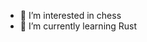 - 👀 I’m interested in chess
- 🌱 I’m currently learning Rust

<!---
Andyson007/Andyson007 is a ✨ special ✨ repository because its `README.md` (this file) appears on your GitHub profile.
You can click the Preview link to take a look at your changes.
--->
